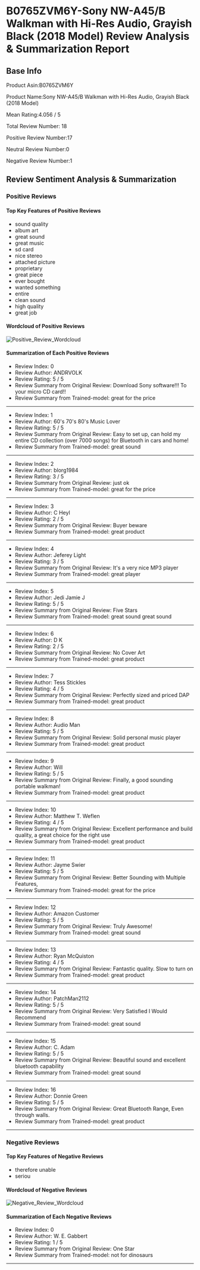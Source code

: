 # B0765ZVM6Y-Sony NW-A45/B Walkman with Hi-Res Audio, Grayish Black (2018 Model) Review Analysis & Summarization Report
## Base Info
Product Asin:B0765ZVM6Y


Product Name:Sony NW-A45/B Walkman with Hi-Res Audio, Grayish Black (2018 Model)


Mean Rating:4.056 / 5


Total Review Number: 18


Positive Review Number:17


Neutral Review Number:0


Negative Review Number:1


## Review Sentiment Analysis & Summarization
### Positive Reviews
#### Top Key Features of Positive Reviews
* sound quality
* album art
* great sound
* great music
* sd card
* nice stereo
* attached picture
* proprietary
* great piece
* ever bought
* wanted something
* entire
* clean sound
* high quality
* great job
#### Wordcloud of Positive Reviews
![Positive_Review_Wordcloud](./wordcloud_img/B0765ZVM6Y_wordcloud_Positive_Reviews.png)
#### Summarization of Each Positive Reviews
* Review Index: 0
* Review Author: ANDRVOLK
* Review Rating: 5 / 5
* Review Summary from Original Review: Download Sony software!!! To your micro CD card!!
* Review Summary from Trained-model: great for the price

---
* Review Index: 1
* Review Author: 60's 70's 80's Music Lover
* Review Rating: 5 / 5
* Review Summary from Original Review: Easy to set up, can hold my entire CD collection (over 7000 songs) for Bluetooth in cars and home!
* Review Summary from Trained-model: great sound

---
* Review Index: 2
* Review Author: blorg1984
* Review Rating: 3 / 5
* Review Summary from Original Review: just ok
* Review Summary from Trained-model: great for the price

---
* Review Index: 3
* Review Author: C Heyl
* Review Rating: 2 / 5
* Review Summary from Original Review: Buyer beware
* Review Summary from Trained-model: great product

---
* Review Index: 4
* Review Author: Jeferey Light
* Review Rating: 3 / 5
* Review Summary from Original Review: It's a very nice MP3 player
* Review Summary from Trained-model: great player

---
* Review Index: 5
* Review Author: Jedi Jamie J
* Review Rating: 5 / 5
* Review Summary from Original Review: Five Stars
* Review Summary from Trained-model: great sound great sound

---
* Review Index: 6
* Review Author: D K
* Review Rating: 2 / 5
* Review Summary from Original Review: No Cover Art
* Review Summary from Trained-model: great product

---
* Review Index: 7
* Review Author: Tess Stickles
* Review Rating: 4 / 5
* Review Summary from Original Review: Perfectly sized and priced DAP
* Review Summary from Trained-model: great product

---
* Review Index: 8
* Review Author: Audio Man
* Review Rating: 5 / 5
* Review Summary from Original Review: Solid personal music player
* Review Summary from Trained-model: great product

---
* Review Index: 9
* Review Author: Will
* Review Rating: 5 / 5
* Review Summary from Original Review: Finally, a good sounding portable walkman!
* Review Summary from Trained-model: great product

---
* Review Index: 10
* Review Author: Matthew T. Weflen
* Review Rating: 4 / 5
* Review Summary from Original Review: Excellent performance and build quality, a great choice for the right use
* Review Summary from Trained-model: great product

---
* Review Index: 11
* Review Author: Jayme Swier
* Review Rating: 5 / 5
* Review Summary from Original Review: Better Sounding with Multiple Features,
* Review Summary from Trained-model: great for the price

---
* Review Index: 12
* Review Author: Amazon Customer
* Review Rating: 5 / 5
* Review Summary from Original Review: Truly Awesome!
* Review Summary from Trained-model: great sound

---
* Review Index: 13
* Review Author: Ryan McQuiston
* Review Rating: 4 / 5
* Review Summary from Original Review: Fantastic quality. Slow to turn on
* Review Summary from Trained-model: great product

---
* Review Index: 14
* Review Author: PatchMan2112
* Review Rating: 5 / 5
* Review Summary from Original Review: Very Satisfied I Would Recommend
* Review Summary from Trained-model: great sound

---
* Review Index: 15
* Review Author: C. Adam
* Review Rating: 5 / 5
* Review Summary from Original Review: Beautiful sound and excellent bluetooth capability
* Review Summary from Trained-model: great sound

---
* Review Index: 16
* Review Author: Donnie Green
* Review Rating: 5 / 5
* Review Summary from Original Review: Great Bluetooth Range, Even through walls.
* Review Summary from Trained-model: great product

---
### Negative Reviews
#### Top Key Features of Negative Reviews
* therefore unable
* seriou
#### Wordcloud of Negative Reviews
![Negative_Review_Wordcloud](./wordcloud_img/B0765ZVM6Y_wordcloud_Negative_Reviews.png)
#### Summarization of Each Negative Reviews
* Review Index: 0
* Review Author: W. E. Gabbert
* Review Rating: 1 / 5
* Review Summary from Original Review: One Star
* Review Summary from Trained-model: not for dinosaurs

---
